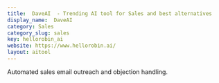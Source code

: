 ```yaml
---
title:  DaveAI  - Trending AI tool for Sales and best alternatives
display_name:  DaveAI 
category: Sales
category_slug: sales
key: hellorobin_ai
website: https://www.hellorobin.ai/
layout: aitool
---
```


Automated sales email outreach and objection handling.
